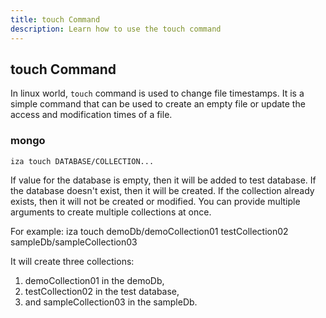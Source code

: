 ```yaml
---
title: touch Command
description: Learn how to use the touch command
---
```


## touch Command

In linux world, `touch` command is used to change file timestamps. It is a simple command that can be used to create an empty file or update the access and modification times of a file.

### mongo

```bash
iza touch DATABASE/COLLECTION...
```

If value for the database is empty, then it will be added to test database.
If the database doesn't exist, then it will be created.
If the collection already exists, then it will not be created or modified.
You can provide multiple arguments to create multiple collections at once.

For example:
  iza touch demoDb/demoCollection01 testCollection02 sampleDb/sampleCollection03

It will create three collections:

 1. demoCollection01 in the demoDb,
 2. testCollection02 in the test database,
 3. and sampleCollection03 in the sampleDb.
